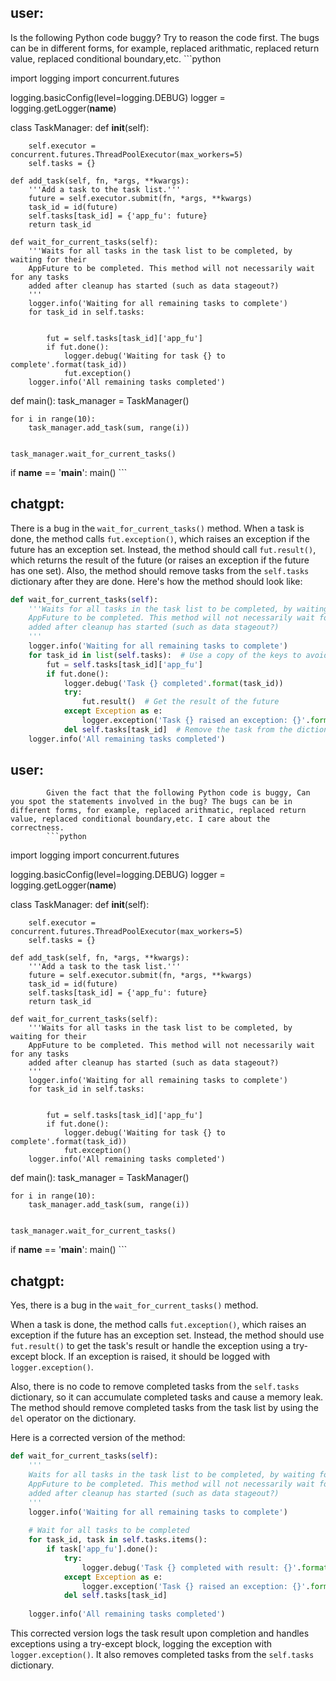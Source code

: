 

## user: 

Is the following Python code buggy? Try to reason the code first. The bugs can be in different forms, for example, replaced arithmatic, replaced return value, replaced conditional boundary,etc.
            ```python
            















import logging
import concurrent.futures


logging.basicConfig(level=logging.DEBUG)
logger = logging.getLogger(__name__)


class TaskManager:
    def __init__(self):
        
        self.executor = concurrent.futures.ThreadPoolExecutor(max_workers=5)
        self.tasks = {}
    
    def add_task(self, fn, *args, **kwargs):
        '''Add a task to the task list.'''
        future = self.executor.submit(fn, *args, **kwargs)
        task_id = id(future)
        self.tasks[task_id] = {'app_fu': future}
        return task_id
    
    def wait_for_current_tasks(self):
        '''Waits for all tasks in the task list to be completed, by waiting for their
        AppFuture to be completed. This method will not necessarily wait for any tasks
        added after cleanup has started (such as data stageout?)
        '''
        logger.info('Waiting for all remaining tasks to complete')
        for task_id in self.tasks:
            
            
            fut = self.tasks[task_id]['app_fu']
            if fut.done():
                logger.debug('Waiting for task {} to complete'.format(task_id))
                fut.exception()
        logger.info('All remaining tasks completed')



def main():
    task_manager = TaskManager()
    
    
    for i in range(10):
        task_manager.add_task(sum, range(i))
    
    
    task_manager.wait_for_current_tasks()


if __name__ == '__main__':
    main()
            ```
            

## chatgpt: 

There is a bug in the `wait_for_current_tasks()` method. When a task is done, the method calls `fut.exception()`, which raises an exception if the future has an exception set. Instead, the method should call `fut.result()`, which returns the result of the future (or raises an exception if the future has one set). Also, the method should remove tasks from the `self.tasks` dictionary after they are done. Here's how the method should look like:

```python
def wait_for_current_tasks(self):
    '''Waits for all tasks in the task list to be completed, by waiting for their
    AppFuture to be completed. This method will not necessarily wait for any tasks
    added after cleanup has started (such as data stageout?)
    '''
    logger.info('Waiting for all remaining tasks to complete')
    for task_id in list(self.tasks):  # Use a copy of the keys to avoid modifying the dictionary while iterating over it
        fut = self.tasks[task_id]['app_fu']
        if fut.done():
            logger.debug('Task {} completed'.format(task_id))
            try:
                fut.result()  # Get the result of the future
            except Exception as e:
                logger.exception('Task {} raised an exception: {}'.format(task_id, e))
            del self.tasks[task_id]  # Remove the task from the dictionary
    logger.info('All remaining tasks completed')
```

## user: 


            Given the fact that the following Python code is buggy, Can you spot the statements involved in the bug? The bugs can be in different forms, for example, replaced arithmatic, replaced return value, replaced conditional boundary,etc. I care about the correctness.
            ```python
            















import logging
import concurrent.futures


logging.basicConfig(level=logging.DEBUG)
logger = logging.getLogger(__name__)


class TaskManager:
    def __init__(self):
        
        self.executor = concurrent.futures.ThreadPoolExecutor(max_workers=5)
        self.tasks = {}
    
    def add_task(self, fn, *args, **kwargs):
        '''Add a task to the task list.'''
        future = self.executor.submit(fn, *args, **kwargs)
        task_id = id(future)
        self.tasks[task_id] = {'app_fu': future}
        return task_id
    
    def wait_for_current_tasks(self):
        '''Waits for all tasks in the task list to be completed, by waiting for their
        AppFuture to be completed. This method will not necessarily wait for any tasks
        added after cleanup has started (such as data stageout?)
        '''
        logger.info('Waiting for all remaining tasks to complete')
        for task_id in self.tasks:
            
            
            fut = self.tasks[task_id]['app_fu']
            if fut.done():
                logger.debug('Waiting for task {} to complete'.format(task_id))
                fut.exception()
        logger.info('All remaining tasks completed')



def main():
    task_manager = TaskManager()
    
    
    for i in range(10):
        task_manager.add_task(sum, range(i))
    
    
    task_manager.wait_for_current_tasks()


if __name__ == '__main__':
    main()
            ```
            

## chatgpt: 

Yes, there is a bug in the `wait_for_current_tasks()` method. 

When a task is done, the method calls `fut.exception()`, which raises an exception if the future has an exception set. Instead, the method should use `fut.result()` to get the task's result or handle the exception using a try-except block. If an exception is raised, it should be logged with `logger.exception()`. 

Also, there is no code to remove completed tasks from the `self.tasks` dictionary, so it can accumulate completed tasks and cause a memory leak. The method should remove completed tasks from the task list by using the `del` operator on the dictionary. 

Here is a corrected version of the method:

```python
def wait_for_current_tasks(self):
    '''
    Waits for all tasks in the task list to be completed, by waiting for their
    AppFuture to be completed. This method will not necessarily wait for any tasks
    added after cleanup has started (such as data stageout?)
    '''
    logger.info('Waiting for all remaining tasks to complete')
    
    # Wait for all tasks to be completed
    for task_id, task in self.tasks.items():
        if task['app_fu'].done():
            try:
                logger.debug('Task {} completed with result: {}'.format(task_id, task['app_fu'].result()))
            except Exception as e:
                logger.exception('Task {} raised an exception: {}'.format(task_id, e))
            del self.tasks[task_id]
            
    logger.info('All remaining tasks completed')
```

This corrected version logs the task result upon completion and handles exceptions using a try-except block, logging the exception with `logger.exception()`. It also removes completed tasks from the `self.tasks` dictionary.